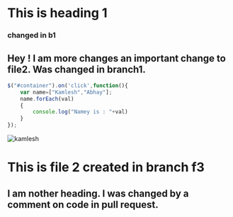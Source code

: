 # This is heading 1

### changed in b1

## Hey ! I am more changes an important change to file2. Was changed in branch1.

```javascript
$("#container").on('click',function(){
    var name=["Kamlesh","Abhay"];
    name.forEach(val)
    {
        console.log("Namey is : "+val)
    }
});
```

![kamlesh](https://avatars0.githubusercontent.com/u/10725893?v=3)
# This is file 2 created in branch f3


## I am nother heading.  I was changed by a comment on code in pull request.